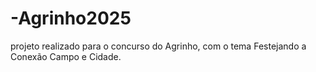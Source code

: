 # -Agrinho2025
projeto realizado para o concurso do Agrinho, com o tema Festejando a Conexão Campo e Cidade.
